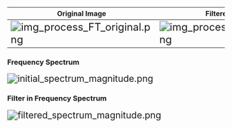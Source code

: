 |Original Image | Filtered Image|
|---|---|
|<img src="https://github.com/taranbis/rmg_cpp_projects_libs/blob/feature/image_processing/extra/img_process_FT_original.png" alt="img_process_FT_original.png" style="zoom:150%;" /> | <img src="https://github.com/taranbis/rmg_cpp_projects_libs/blob/feature/math/extra/img_process_FT_filtered.png" alt="img_process_FT_filtered.png" style="zoom:150%;" />|

### Frequency Spectrum 
<img src="https://github.com/taranbis/rmg_cpp_projects_libs/blob/feature/math/extra/initial_spectrum_magnitude.png" alt="initial_spectrum_magnitude.png" style="zoom:150%;" />

### Filter in Frequency Spectrum 
<img src="https://github.com/taranbis/rmg_cpp_projects_libs/blob/feature/math/extra/filtered_spectrum_magnitude.png" alt="filtered_spectrum_magnitude.png" style="zoom:150%;" />
